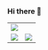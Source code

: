 ### Hi there 👋

<table>
  <tbody>
    <tr>
      <td colspan="2">
        <img src="https://hits.seeyoufarm.com/api/count/incr/badge.svg?url=https%3A%2F%2Fgithub.com%2Fnonoll">
      </td>
    </tr>
    <tr>
      <td><img src="https://github-readme-stats.vercel.app/api/top-langs/?username=molgga&hide_langs_below=1"></td>
      <td><img src="https://github-readme-stats.vercel.app/api?username=molgga&show_icons=true"></td>
    </tr>
  </tbody>
</table>

<!--
**molgga/molgga** is a ✨ _special_ ✨ repository because its `README.md` (this file) appears on your GitHub profile.

Here are some ideas to get you started:

- 🔭 I’m currently working on ...
- 🌱 I’m currently learning ...
- 👯 I’m looking to collaborate on ...
- 🤔 I’m looking for help with ...
- 💬 Ask me about ...
- 📫 How to reach me: ...
- 😄 Pronouns: ...
- ⚡ Fun fact: ...
-->
